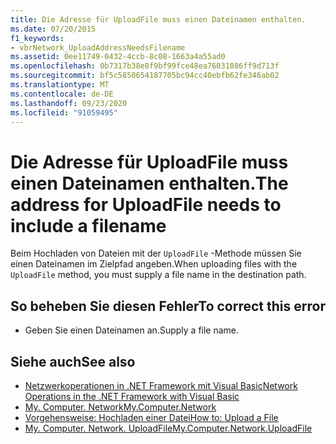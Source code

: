 ```yaml
---
title: Die Adresse für UploadFile muss einen Dateinamen enthalten.
ms.date: 07/20/2015
f1_keywords:
- vbrNetwork_UploadAddressNeedsFilename
ms.assetid: 0ee11749-0432-4ccb-8c08-1663a4a55ad0
ms.openlocfilehash: 0b7317b38e8f9bf99fce48ea76031086ff9d713f
ms.sourcegitcommit: bf5c5850654187705bc94cc40ebfb62fe346ab02
ms.translationtype: MT
ms.contentlocale: de-DE
ms.lasthandoff: 09/23/2020
ms.locfileid: "91059495"
---
```

# <a name="the-address-for-uploadfile-needs-to-include-a-filename"></a><span data-ttu-id="fe65d-102">Die Adresse für UploadFile muss einen Dateinamen enthalten.</span><span class="sxs-lookup"><span data-stu-id="fe65d-102">The address for UploadFile needs to include a filename</span></span>

<span data-ttu-id="fe65d-103">Beim Hochladen von Dateien mit der `UploadFile` -Methode müssen Sie einen Dateinamen im Zielpfad angeben.</span><span class="sxs-lookup"><span data-stu-id="fe65d-103">When uploading files with the `UploadFile` method, you must supply a file name in the destination path.</span></span>  
  
## <a name="to-correct-this-error"></a><span data-ttu-id="fe65d-104">So beheben Sie diesen Fehler</span><span class="sxs-lookup"><span data-stu-id="fe65d-104">To correct this error</span></span>  
  
- <span data-ttu-id="fe65d-105">Geben Sie einen Dateinamen an.</span><span class="sxs-lookup"><span data-stu-id="fe65d-105">Supply a file name.</span></span>  
  
## <a name="see-also"></a><span data-ttu-id="fe65d-106">Siehe auch</span><span class="sxs-lookup"><span data-stu-id="fe65d-106">See also</span></span>

- <span data-ttu-id="fe65d-107">[Netzwerkoperationen in .NET Framework mit Visual Basic](/previous-versions/visualstudio/visual-studio-2010/ms172756(v=vs.100))</span><span class="sxs-lookup"><span data-stu-id="fe65d-107">[Network Operations in the .NET Framework with Visual Basic](/previous-versions/visualstudio/visual-studio-2010/ms172756(v=vs.100))</span></span>
- [<span data-ttu-id="fe65d-108">My. Computer. Network</span><span class="sxs-lookup"><span data-stu-id="fe65d-108">My.Computer.Network</span></span>](xref:Microsoft.VisualBasic.Devices.Network)
- [<span data-ttu-id="fe65d-109">Vorgehensweise: Hochladen einer Datei</span><span class="sxs-lookup"><span data-stu-id="fe65d-109">How to: Upload a File</span></span>](../developing-apps/programming/computer-resources/how-to-upload-a-file.md)
- [<span data-ttu-id="fe65d-110">My. Computer. Network. UploadFile</span><span class="sxs-lookup"><span data-stu-id="fe65d-110">My.Computer.Network.UploadFile</span></span>](xref:Microsoft.VisualBasic.Devices.Network.UploadFile%2A)
